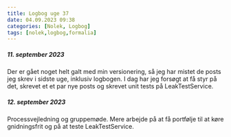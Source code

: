 ```yaml
---
title: Logbog uge 37
date: 04.09.2023 09:38
categories: [Nolek, Logbog]
tags: [nolek,logbog,formalia]
---
```


##### 11. september 2023
Der er gået noget helt galt med min versionering, så jeg har mistet de posts jeg skrev i sidste uge, inklusiv logbogen.
I dag har jeg forsøgt at få styr på det, skrevet et et par nye posts og skrevet unit tests på LeakTestService.

##### 12. september 2023
Processvejledning og gruppemøde. Mere arbejde på at få portfølje til at køre gnidningsfrit og på at teste LeakTestService.

